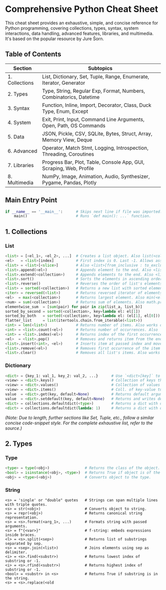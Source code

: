 # Comprehensive Python Cheat Sheet

This cheat sheet provides an exhaustive, simple, and concise reference for Python programming, covering collections, types, syntax, system interactions, data handling, advanced features, libraries, and multimedia. It's based on the popular resource by Jure Šorn.

## Table of Contents

| Section | Subtopics |
|---------|-----------|
| 1. Collections | List, Dictionary, Set, Tuple, Range, Enumerate, Iterator, Generator |
| 2. Types | Type, String, Regular Exp, Format, Numbers, Combinatorics, Datetime |
| 3. Syntax | Function, Inline, Import, Decorator, Class, Duck Type, Enum, Except |
| 4. System | Exit, Print, Input, Command Line Arguments, Open, Path, OS Commands |
| 5. Data | JSON, Pickle, CSV, SQLite, Bytes, Struct, Array, Memory View, Deque |
| 6. Advanced | Operator, Match Stmt, Logging, Introspection, Threading, Coroutines |
| 7. Libraries | Progress Bar, Plot, Table, Console App, GUI, Scraping, Web, Profile |
| 8. Multimedia | NumPy, Image, Animation, Audio, Synthesizer, Pygame, Pandas, Plotly |

## Main Entry Point

```python
if __name__ == '__main__':      # Skips next line if file was imported.
    main()                      # Runs `def main(): ...` function.
```

## 1. Collections

### List
```python
<list> = [<el_1>, <el_2>, ...]  # Creates a list object. Also list(<collection>).
<el>   = <list>[index]          # First index is 0. Last -1. Allows assignments.
<list> = <list>[<slice>]        # Also <list>[from_inclusive : to_exclusive : ±step].
<list>.append(<el>)             # Appends element to the end. Also <list> += [<el>].
<list>.extend(<collection>)     # Appends elements to the end. Also <list> += <coll>.
<list>.sort()                   # Sorts the elements in ascending order.
<list>.reverse()                # Reverses the order of list's elements.
<list> = sorted(<collection>)   # Returns a new list with sorted elements.
<iter> = reversed(<list>)       # Returns reversed iterator of elements.
<el>  = max(<collection>)       # Returns largest element. Also min(<el_1>, ...).
<num> = sum(<collection>)       # Returns sum of elements. Also math.prod(<coll>).
elementwise_sum  = [sum(pair) for pair in zip(list_a, list_b)]
sorted_by_second = sorted(<collection>, key=lambda el: el[1])
sorted_by_both   = sorted(<collection>, key=lambda el: (el[1], el[0]))
flatter_list     = list(itertools.chain.from_iterable(<list>))
<int> = len(<list>)             # Returns number of items. Also works on dict, set and string.
<int> = <list>.count(<el>)      # Returns number of occurrences. Also `if <el> in <coll>: ...`.
<int> = <list>.index(<el>)      # Returns index of the first occurrence or raises ValueError.
<el>  = <list>.pop()            # Removes and returns item from the end or at index if passed.
<list>.insert(<int>, <el>)      # Inserts item at passed index and moves the rest to the right.
<list>.remove(<el>)             # Removes first occurrence of the item or raises ValueError.
<list>.clear()                  # Removes all list's items. Also works on dictionary and set.
```

### Dictionary
```python
<dict> = {key_1: val_1, key_2: val_2, ...}      # Use `<dict>[key]` to get or set the value.
<view> = <dict>.keys()                          # Collection of keys that reflects changes.
<view> = <dict>.values()                        # Collection of values that reflects changes.
<view> = <dict>.items()                         # Coll. of key-value tuples that reflects chgs.
value  = <dict>.get(key, default=None)          # Returns default argument if key is missing.
value  = <dict>.setdefault(key, default=None)   # Returns and writes default if key is missing.
<dict> = collections.defaultdict(<type>)        # Returns a dict with default value `<type>()`.
<dict> = collections.defaultdict(lambda: 1)     # Returns a dict with default value 1.
```

*(Note: Due to length, further sections like Set, Tuple, etc., follow a similar concise code-snippet style. For the complete exhaustive list, refer to the source.)*

## 2. Types

### Type
```python
<type> = type(<obj>)                # Returns the class of the object.
<bool> = isinstance(<obj>, <type>)  # Returns True if object is of the type.
<obj> = <type>(<obj>)               # Converts object to the type.
```

### String
```python:disable-run
<s> = 'single' or "double" quotes   # Strings can span multiple lines with triple quotes.
<s> = str(<obj>)                    # Converts object to string.
<s> = repr(<obj>)                   # Returns canonical string representation.
<s> = <s>.format(<arg_1>, ...)      # Formats string with passed arguments.
<s> = f"{<var>}"                    # f-string: embeds expressions inside braces.
<l> = <s>.split(<sep>)              # Returns list of substrings separated by sep.
<s> = <sep>.join(<list>)            # Joins elements using sep as delimiter.
<i> = <s>.find(<substr>)            # Returns lowest index of substring or -1.
<i> = <s>.rfind(<substr>)           # Returns highest index of substring or -1.
<bool> = <substr> in <s>            # Returns True if substring is in the string.
<s> = <s>.replace(<old
```
